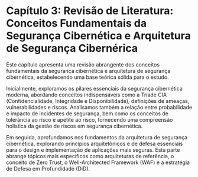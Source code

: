 # Capítulo 3: Revisão de Literatura: Conceitos Fundamentais da Segurança Cibernética e Arquitetura de Segurança Cibernérica

Este capítulo apresenta uma revisão abrangente dos conceitos fundamentais da segurança cibernética e arquitetura de segurança cibernética, estabelecendo uma base teórica sólida para o estudo. 

Inicialmente, exploramos os pilares essenciais da segurança cibernética moderna, abordando conceitos indispensáveis como a Tríade CIA (Confidencialidade, Integridade e Disponibilidade), definições de ameaças, vulnerabilidades e riscos. Analisamos também a relação entre probabilidade e impacto de incidentes de segurança, bem como os conceitos de tolerância ao risco e apetite ao risco, fornecendo uma compreensão holística da gestão de riscos em segurança cibernética. 

Em seguida, aprofundamos nos fundamentos da arquitetura de segurança cibernética, explorando princípios arquitetônicos e de defesa essenciais para o design e implementação de aplicações mais seguras. Esta parte abrange tópicos mais específicos como arquiteturas de referência, o conceito de Zero Trust, o Well-Architected Framework (WAF) e a estratégia de Defesa em Profundidade (DiD). 

<!-- Ao longo do capítulo, apresentamos as mais recentes pesquisas e práticas recomendadas na área, proporcionando uma visão atualizada e abrangente do estado da arte em segurança cibernética. Esta revisão de literatura serve como alicerce para as discussões e análises subsequentes, estabelecendo um contexto teórico sólido para o desenvolvimento do trabalho. -->